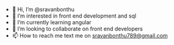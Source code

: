 - 👋 Hi, I’m @sravanbonthu
- 👀 I’m interested in front end development and sql 
- 🌱 I’m currently learning angular 
- 💞️ I’m looking to collaborate on front end developers
- 📫 How to reach me text me on sravanbonthu789@gmail.com

<!---
sravanbonthu/sravanbonthu is a ✨ special ✨ repository because its `README.md` (this file) appears on your GitHub profile.
You can click the Preview link to take a look at your changes.
--->
